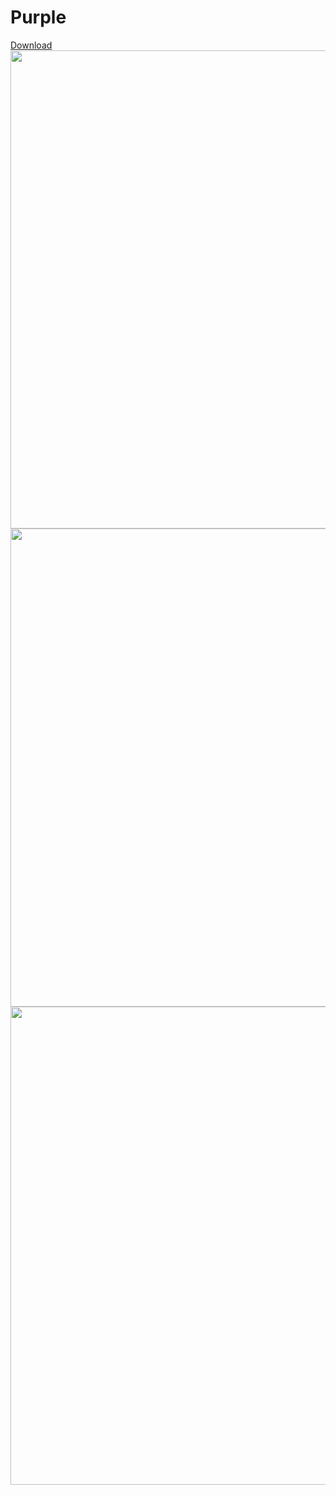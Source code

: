 # Purple
[Download](https://github.com/melkypie/resource-packs/archive/pack-purple.zip)
<img src="https://imgshare.io/images/2020/11/02/login.png" width="765"><br/>
<img src="https://imgshare.io/images/2020/11/02/previw-purple-fixd.png" width="765"><br/>
<img src="https://imgshare.io/images/2020/11/02/purple-prev-resizable.png" width="765"><br/>